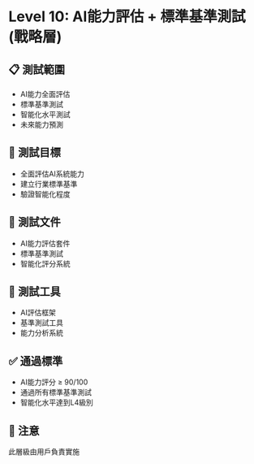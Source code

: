 # Level 10: AI能力評估 + 標準基準測試 (戰略層)

## 📋 測試範圍
- AI能力全面評估
- 標準基準測試
- 智能化水平測試
- 未來能力預測

## 🎯 測試目標
- 全面評估AI系統能力
- 建立行業標準基準
- 驗證智能化程度

## 📁 測試文件
- AI能力評估套件
- 標準基準測試
- 智能化評分系統

## 🔧 測試工具
- AI評估框架
- 基準測試工具
- 能力分析系統

## ✅ 通過標準
- AI能力評分 ≥ 90/100
- 通過所有標準基準測試
- 智能化水平達到L4級別

## 📝 注意
此層級由用戶負責實施

